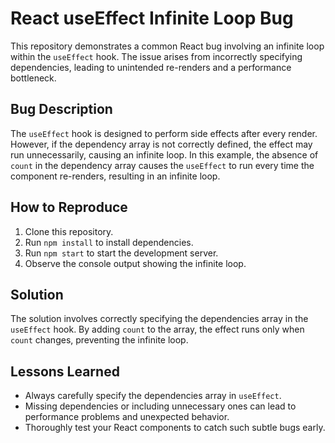 # React useEffect Infinite Loop Bug

This repository demonstrates a common React bug involving an infinite loop within the `useEffect` hook.  The issue arises from incorrectly specifying dependencies, leading to unintended re-renders and a performance bottleneck.

## Bug Description

The `useEffect` hook is designed to perform side effects after every render. However, if the dependency array is not correctly defined, the effect may run unnecessarily, causing an infinite loop. In this example, the absence of `count` in the dependency array causes the `useEffect` to run every time the component re-renders, resulting in an infinite loop.

## How to Reproduce

1. Clone this repository.
2. Run `npm install` to install dependencies.
3. Run `npm start` to start the development server.
4. Observe the console output showing the infinite loop.

## Solution

The solution involves correctly specifying the dependencies array in the `useEffect` hook. By adding `count` to the array, the effect runs only when `count` changes, preventing the infinite loop.

## Lessons Learned

* Always carefully specify the dependencies array in `useEffect`. 
* Missing dependencies or including unnecessary ones can lead to performance problems and unexpected behavior.
* Thoroughly test your React components to catch such subtle bugs early.